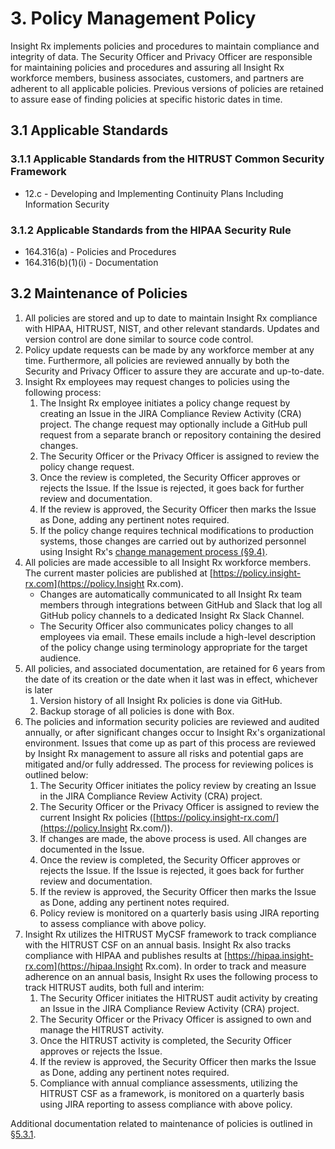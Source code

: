 # 3. Policy Management Policy

Insight Rx implements policies and procedures to maintain compliance and integrity of data. The Security Officer and Privacy Officer are responsible for maintaining policies and procedures and assuring all Insight Rx workforce members, business associates, customers, and partners are adherent to all applicable policies. Previous versions of policies are retained to assure ease of finding policies at specific historic dates in time.

## 3.1 Applicable Standards

### 3.1.1 Applicable Standards from the HITRUST Common Security Framework

* 12.c - Developing and Implementing Continuity Plans Including Information Security

### 3.1.2 Applicable Standards from the HIPAA Security Rule

* 164.316\(a\) - Policies and Procedures
* 164.316\(b\)\(1\)\(i\) - Documentation

## 3.2 Maintenance of Policies

1. All policies are stored and up to date to maintain Insight Rx compliance with HIPAA, HITRUST, NIST, and other relevant standards. Updates and version control are done similar to source code control.
2. Policy update requests can be made by any workforce member at any time. Furthermore, all policies are reviewed annually by both the Security and Privacy Officer to assure they are accurate and up-to-date.
3. Insight Rx employees may request changes to policies using the following process:
   1. The Insight Rx employee initiates a policy change request by creating an Issue in the JIRA Compliance Review Activity \(CRA\) project. The change request may optionally include a GitHub pull request from a separate branch or repository containing the desired changes.
   2. The Security Officer or the Privacy Officer is assigned to review the policy change request.
   3. Once the review is completed, the Security Officer approves or rejects the Issue. If the Issue is rejected, it goes back for further review and documentation.
   4. If the review is approved, the Security Officer then marks the Issue as Done, adding any pertinent notes required.
   5. If the policy change requires technical modifications to production systems, those changes are carried out by authorized personnel using Insight Rx's [change management process \(§9.4\)](#9.4-changing-existing-systems).
4. All policies are made accessible to all Insight Rx workforce members. The current master policies are published at [https://policy.insight-rx.com](https://policy.Insight Rx.com).
   * Changes are automatically communicated to all Insight Rx team members through integrations between GitHub and Slack that log all GitHub policy channels to a dedicated Insight Rx Slack Channel.
   * The Security Officer also communicates policy changes to all employees via email. These emails include a high-level description of the policy change using terminology appropriate for the target audience.
5. All policies, and associated documentation, are retained for 6 years from the date of its creation or the date when it last was in effect, whichever is later
   1. Version history of all Insight Rx policies is done via GitHub.
   2. Backup storage of all policies is done with Box.
6. The policies and information security policies are reviewed and audited annually, or after significant changes occur to Insight Rx's organizational environment. Issues that come up as part of this process are reviewed by Insight Rx management to assure all risks and potential gaps are mitigated and/or fully addressed. The process for reviewing polices is outlined below:
   1. The Security Officer initiates the policy review by creating an Issue in the JIRA Compliance Review Activity \(CRA\) project.
   2. The Security Officer or the Privacy Officer is assigned to review the current Insight Rx policies \([https://policy.insight-rx.com/](https://policy.Insight Rx.com/)\).
   3. If changes are made, the above process is used. All changes are documented in the Issue.
   4. Once the review is completed, the Security Officer approves or rejects the Issue. If the Issue is rejected, it goes back for further review and documentation.
   5. If the review is approved, the Security Officer then marks the Issue as Done, adding any pertinent notes required.
   6. Policy review is monitored on a quarterly basis using JIRA reporting to assess compliance with above policy.
7. Insight Rx utilizes the HITRUST MyCSF framework to track compliance with the HITRUST CSF on an annual basis. Insight Rx also tracks compliance with HIPAA and publishes results at [https://hipaa.insight-rx.com](https://hipaa.Insight Rx.com). In order to track and measure adherence on an annual basis, Insight Rx uses the following process to track HITRUST audits, both full and interim:
   1. The Security Officer initiates the HITRUST audit activity by creating an Issue in the JIRA Compliance Review Activity \(CRA\) project.
   2. The Security Officer or the Privacy Officer is assigned to own and manage the HITRUST activity.
   3. Once the HITRUST activity is completed, the Security Officer approves or rejects the Issue.
   4. If the review is approved, the Security Officer then marks the Issue as Done, adding any pertinent notes required.
   5. Compliance with annual compliance assessments, utilizing the HITRUST CSF as a framework, is monitored on a quarterly basis using JIRA reporting to assess compliance with above policy.

Additional documentation related to maintenance of policies is outlined in [§5.3.1](#5.3-security-officer).

